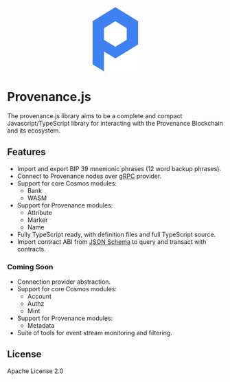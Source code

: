 <div align="center">
<img src="./docs/logo.svg" alt="Provenance" width="106px" height="150px"/>
</div>

# Provenance.js

The provenance.js library aims to be a complete and compact Javascript/TypeScript library for interacting with the Provenance Blockchain and its ecosystem.

## Features

* Import and export BIP 39 mnemonic phrases (12 word backup phrases).
* Connect to Provenance nodes over [gRPC](https://grpc.io/) provider.
* Support for core Cosmos modules:
  * Bank
  * WASM
* Support for Provenance modules:
  *  Attribute
  *  Marker
  *  Name
* Fully TypeScript ready, with definition files and full TypeScript source.
* Import contract ABI from [JSON Schema](http://json-schema.org) to query and transact with contracts.

### Coming Soon

* Connection provider abstraction.
* Support for core Cosmos modules:
   *  Account
   *  Authz
   *  Mint
* Support for Provenance modules:
  *  Metadata
* Suite of tools for event stream monitoring and filtering.

## License

Apache License 2.0
